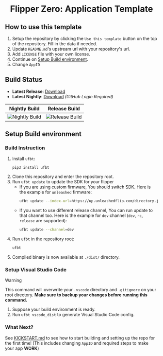 <h1 align="center">Flipper Zero: Application Template</h1>

## How to use this template

1. Setup the repository by clicking the `Use this template` button on the top of the repository. Fill in the data if needed.
2. Update `README.md`'s upstream url with your repository's url.
3. Add `LICENSE` file with your own license.
4. Continue on [Setup Build environment](#setup-build-environment).
5. Change `AppID`

## Build Status

<!-- Replace the https://github.com/Alex4386/f0-template to your own repo after using template! -->

- **Latest Release**: [Download](https://github.com/Alex4386/f0-template/releases/latest)
- **Latest Nightly**: [Download](https://github.com/Alex4386/f0-template/actions/workflows/nightly.yml) _(GitHub Login Required)_

|                                           Nightly Build                                           |                                           Release Build                                           |
| :-----------------------------------------------------------------------------------------------: | :-----------------------------------------------------------------------------------------------: |
| ![Nightly Build](https://github.com/Alex4386/f0-template/actions/workflows/nightly.yml/badge.svg) | ![Release Build](https://github.com/Alex4386/f0-template/actions/workflows/release.yml/badge.svg) |

## Setup Build environment

### Build Instruction

1. Install `ufbt`:
   ```bash
   pip3 install ufbt
   ```
2. Clone this repository and enter the repository root.
3. Run `ufbt update` to update the SDK for your flipper
   - If you are using custom firmware, You should switch SDK. Here is the example for `unleashed` firmware:
     ```bash
     ufbt update --index-url=https://up.unleashedflip.com/directory.json
     ```
   - If you want to use different release channel, You can run update to that channel too. Here is the example for `dev` channel (`dev`, `rc`, `release` are supported):
     ```bash
     ufbt update --channel=dev
     ```
4. Run `ufbt` in the repository root:
   ```bash
   ufbt
   ```
5. Compiled binary is now available at `./dist/` directory.

### Setup Visual Studio Code

> [!WARNING]
> This command will overwrite your `.vscode` directory and `.gitignore` on your root directory.
> **Make sure to backup your changes before running this command.**

1. Suppose your build environment is ready.
2. Run `ufbt vscode_dist` to generate Visual Studio Code config.

### What Next?

See [KICKSTART.md](KICKSTART.md) to see how to start building and setting up the repo for the first time! (This includes changing `AppID` and required steps to make your app **WORK**)
